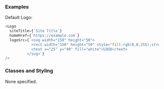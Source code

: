 ### Examples

Default Logo:

```js
<Logo
  siteTitle={`Site Title`}
  homeHref={`https://example.com`}
  logoSrc={`<svg width="150" height="50">
            <rect width="150" height="50" style="fill:rgb(0,0,255);stroke-width:3;stroke:rgb(0,0,0)" />
            <text x="25" y="40" fill="white">LOGO</text>
          </svg>`}
/>
```

### Classes and Styling

None specified.
